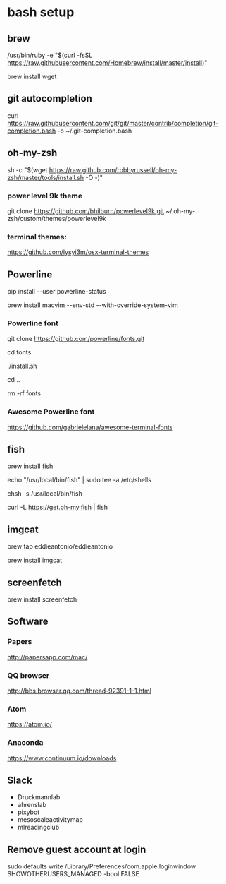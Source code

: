 # bash setup

## brew
/usr/bin/ruby -e "$(curl -fsSL https://raw.githubusercontent.com/Homebrew/install/master/install)"

brew install wget

## git autocompletion
curl https://raw.githubusercontent.com/git/git/master/contrib/completion/git-completion.bash -o ~/.git-completion.bash

## oh-my-zsh
sh -c "$(wget https://raw.github.com/robbyrussell/oh-my-zsh/master/tools/install.sh -O -)"

### power level 9k theme
git clone https://github.com/bhilburn/powerlevel9k.git ~/.oh-my-zsh/custom/themes/powerlevel9k

### terminal themes:
https://github.com/lysyi3m/osx-terminal-themes

## Powerline
pip install --user powerline-status

brew install macvim --env-std --with-override-system-vim

### Powerline font
git clone https://github.com/powerline/fonts.git

cd fonts

./install.sh

cd ..

rm -rf fonts

### Awesome Powerline font
https://github.com/gabrielelana/awesome-terminal-fonts

## fish
brew install fish

echo "/usr/local/bin/fish" | sudo tee -a /etc/shells

chsh -s /usr/local/bin/fish

curl -L https://get.oh-my.fish | fish

## imgcat
brew tap eddieantonio/eddieantonio

brew install imgcat 

## screenfetch
brew install screenfetch 



## Software

### Papers
http://papersapp.com/mac/

### QQ browser
http://bbs.browser.qq.com/thread-92391-1-1.html

### Atom
https://atom.io/

### Anaconda
https://www.continuum.io/downloads

## Slack
* Druckmannlab
* ahrenslab
* pixybot
* mesoscaleactivitymap
* mlreadingclub

## Remove guest account at login

sudo defaults write /Library/Preferences/com.apple.loginwindow SHOWOTHERUSERS_MANAGED -bool FALSE
